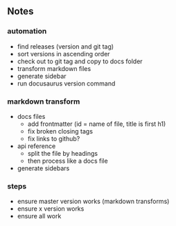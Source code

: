 ## Notes

### automation

- find releases (version and git tag)
- sort versions in ascending order
- check out to git tag and copy to docs folder
- transform markdown files
- generate sidebar
- run docusaurus version command

### markdown transform

- docs files
  - add frontmatter (id = name of file, title is first h1)
  - fix broken closing tags
  - fix links to github?
- api reference
  - split the file by headings
  - then process like a docs file
- generate sidebars

### steps

- ensure master version works (markdown transforms)
- ensure x version works
- ensure all work
